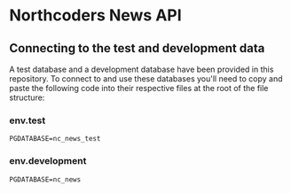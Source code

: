 # Northcoders News API

## Connecting to the test and development data

A test database and a development database have been provided in this repository. To connect to and use these databases you'll need to copy and paste the following code into their respective files at the root of the file structure:

### env.test
```PGDATABASE=nc_news_test```

### env.development
```PGDATABASE=nc_news```
